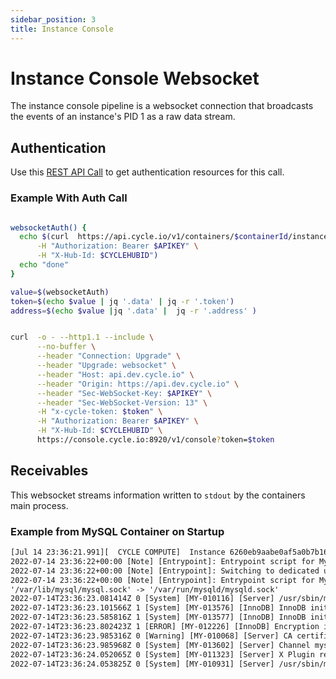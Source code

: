 ```yaml
---
sidebar_position: 3
title: Instance Console
---
```


# Instance Console Websocket

The instance console pipeline is a websocket connection that broadcasts the events of an instance's PID 1 as a raw data stream.

## Authentication

Use this [REST API Call](/api#tag/WebsocketAuth/paths/~1v1~1containers~1%7BcontainerId%7D~1instances~1%7BinstanceId%7D~1console/get) to get authentication resources for this call.

### Example With Auth Call

```bash

websocketAuth() {
  echo $(curl  https://api.cycle.io/v1/containers/$containerId/instances/$instanceId/console \
      -H "Authorization: Bearer $APIKEY" \
      -H "X-Hub-Id: $CYCLEHUBID")
  echo "done"
}

value=$(websocketAuth)
token=$(echo $value | jq '.data' | jq -r '.token')
address=$(echo $value |jq '.data' |  jq -r '.address' )


curl  -o - --http1.1 --include \
      --no-buffer \
      --header "Connection: Upgrade" \
      --header "Upgrade: websocket" \
      --header "Host: api.dev.cycle.io" \
      --header "Origin: https://api.dev.cycle.io" \
      --header "Sec-WebSocket-Key: $APIKEY" \
      --header "Sec-WebSocket-Version: 13" \
      -H "x-cycle-token: $token" \
      -H "Authorization: Bearer $APIKEY" \
      -H "X-Hub-Id: $CYCLEHUBID" \
      https://console.cycle.io:8920/v1/console?token=$token
```

## Receivables

This websocket streams information written to `stdout` by the containers main process.

### Example from MySQL Container on Startup

```txt
[Jul 14 23:36:21.991][  CYCLE COMPUTE]  Instance 6260eb9aabe0af5a0b7b1680 started
2022-07-14 23:36:22+00:00 [Note] [Entrypoint]: Entrypoint script for MySQL Server 8.0.28-1.el8 started.
2022-07-14 23:36:22+00:00 [Note] [Entrypoint]: Switching to dedicated user 'mysql'
2022-07-14 23:36:22+00:00 [Note] [Entrypoint]: Entrypoint script for MySQL Server 8.0.28-1.el8 started.
'/var/lib/mysql/mysql.sock' -> '/var/run/mysqld/mysqld.sock'
2022-07-14T23:36:23.081414Z 0 [System] [MY-010116] [Server] /usr/sbin/mysqld (mysqld 8.0.28) starting as process 1
2022-07-14T23:36:23.101566Z 1 [System] [MY-013576] [InnoDB] InnoDB initialization has started.
2022-07-14T23:36:23.585816Z 1 [System] [MY-013577] [InnoDB] InnoDB initialization has ended.
2022-07-14T23:36:23.802423Z 1 [ERROR] [MY-012226] [InnoDB] Encryption information in datafile: ./test/users.ibd can't be decrypted, please confirm that keyring is loaded.
2022-07-14T23:36:23.985316Z 0 [Warning] [MY-010068] [Server] CA certificate ca.pem is self signed.
2022-07-14T23:36:23.985968Z 0 [System] [MY-013602] [Server] Channel mysql_main configured to support TLS. Encrypted connections are now supported for this channel.
2022-07-14T23:36:24.052065Z 0 [System] [MY-011323] [Server] X Plugin ready for connections. Bind-address: '::' port: 33060, socket: /var/run/mysqld/mysqlx.sock
2022-07-14T23:36:24.053825Z 0 [System] [MY-010931] [Server] /usr/sbin/mysqld: ready for connections. Version: '8.0.28'  socket: '/var/run/mysqld/mysqld.sock'  port: 3306  MySQL Community Server - GPL.��
```
